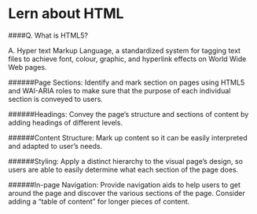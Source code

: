 # Lern about HTML 

####Q. What is HTML5?

A. Hyper text Markup Language, a standardized system for tagging text files to achieve
font, colour, graphic, and hyperlink effects on World Wide Web pages.

######Page Sections: 
Identify and mark section on pages using HTML5 and WAI-ARIA roles to make sure that the purpose of each individual section is conveyed to users.

######Headings: 
Convey the page’s structure and sections of content by adding headings of different levels.

######Content Structure: 
Mark up content so it can be easily interpreted and adapted to user’s needs.

######Styling: 
Apply a distinct hierarchy to the visual page’s design, so users are able to easily determine what each section of the page does.

######In-page Navigation: 
Provide navigation aids to help users to get around the page and discover the various sections of the page. Consider adding a “table of content” for longer pieces of content.
